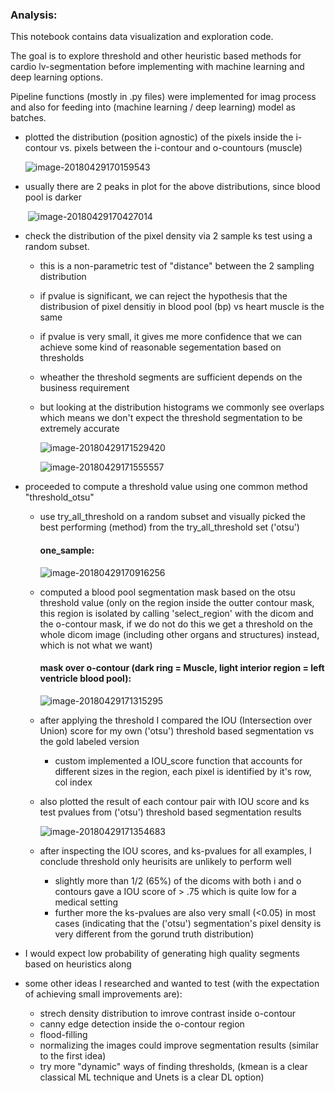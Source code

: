 ### Analysis:

This notebook contains data visualization and exploration code.

The goal is to explore threshold and other heuristic based methods for cardio lv-segmentation before implementing with machine learning and deep learning options.

Pipeline functions (mostly in .py files) were implemented for imag process and also for feeding into (machine learning / deep learning) model as batches.

- plotted the distribution (position agnostic) of the pixels inside the i-contour vs. pixels between the i-contour and o-countours (muscle)

  ![image-20180429170159543](/var/folders/k7/sm42pzvx5tg8rg49b0_s2bz80000gn/T/abnerworks.Typora/image-20180429170159543.png)

- usually there are 2 peaks in plot for the above distributions, since blood pool is darker

    ​	![image-20180429170427014](/var/folders/k7/sm42pzvx5tg8rg49b0_s2bz80000gn/T/abnerworks.Typora/image-20180429170427014.png)

- check the distribution of the pixel density via 2 sample ks test using a random subset. 
    - this is a non-parametric test of "distance" between the 2 sampling distribution

    - if pvalue is significant, we can reject the hypothesis that the distribusion of pixel densitiy in blood pool (bp) vs heart muscle is the same

    - if pvalue is very small, it gives me more confidence that we can achieve some kind of reasonable segementation based on thresholds

    - wheather the threshold segments are sufficient depends on the business requirement

    - but looking at the distribution histograms we commonly see overlaps which means we don't expect the threshold segmentation to be extremely accurate

      ![image-20180429171529420](/var/folders/k7/sm42pzvx5tg8rg49b0_s2bz80000gn/T/abnerworks.Typora/image-20180429171529420.png)

      ![image-20180429171555557](/var/folders/k7/sm42pzvx5tg8rg49b0_s2bz80000gn/T/abnerworks.Typora/image-20180429171555557.png)

- proceeded to compute a threshold value using one common method "threshold_otsu"
    - use try_all_threshold on a random subset and visually picked the best performing (method) from the try_all_threshold set ('otsu')

        #### one_sample:

        ![image-20180429170916256](/var/folders/k7/sm42pzvx5tg8rg49b0_s2bz80000gn/T/abnerworks.Typora/image-20180429170916256.png)

    - computed a blood pool segmentation mask based on the otsu threshold value (only on the region inside the outter contour mask, this region is isolated by calling 'select_region' with the dicom and the o-contour mask, if we do not do this we get a threshold on the whole dicom image (including other organs and structures) instead, which is not what we want)

        #### mask over o-contour (dark ring = Muscle, light interior region = left ventricle blood pool):

        ![image-20180429171315295](/var/folders/k7/sm42pzvx5tg8rg49b0_s2bz80000gn/T/abnerworks.Typora/image-20180429171315295.png)

    - after applying the threshold I compared the IOU (Intersection over Union) score for my own ('otsu') threshold based segmentation vs the gold labeled version
        - custom implemented a IOU_score function that accounts for different sizes in the region, each pixel is identified by it's row, col index

    - also plotted the result of each contour pair with IOU score and ks test pvalues from ('otsu') threshold based segmentation results

        ![image-20180429171354683](/var/folders/k7/sm42pzvx5tg8rg49b0_s2bz80000gn/T/abnerworks.Typora/image-20180429171354683.png)

    - after inspecting the IOU scores, and ks-pvalues for all examples, I conclude threshold only heurisits are unlikely to perform well
        - slightly more than 1/2 (65%) of the dicoms with both i and o contours gave a IOU score of > .75 which is quite low for a medical setting
        - further more the ks-pvalues are also very small (<0.05) in most cases (indicating that the ('otsu') segmentation's pixel density is very different from the gorund truth distribution)

- I would expect low probability of generating high quality segments based on heuristics along

- some other ideas I researched and wanted to test (with the expectation of achieving small improvements are):

    - strech density distribution to imrove contrast inside o-contour
    - canny edge detection inside the o-contour region
    - flood-filling
    - normalizing the images could improve segmentation results (similar to the first idea)
    - try more "dynamic" ways of finding thresholds, (kmean is a clear classical ML technique and Unets is a clear DL option)
      ​